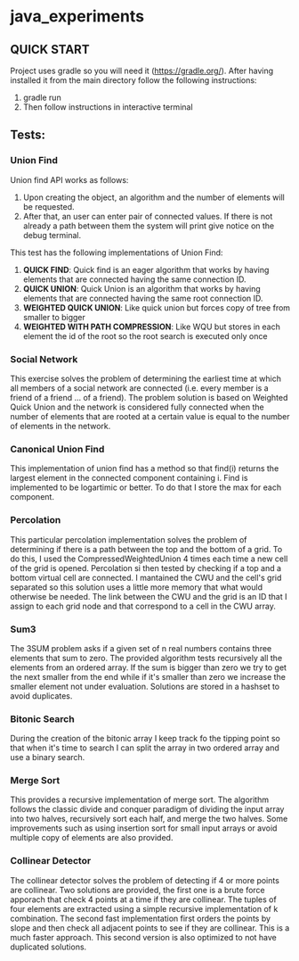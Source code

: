 # java_experiments

## QUICK START
Project uses gradle so you will need it (https://gradle.org/). After having installed it from the main directory follow the following instructions:
1) gradle run
2) Then follow instructions in interactive terminal

## Tests: 
### Union Find
Union find API works as follows:
1) Upon creating the object, an algorithm and the number of elements will be requested.
2) After that, an user can enter pair of connected values. If there is not already a path between them the system will print give notice on the debug terminal.

This test has the following implementations of Union Find:
1) __QUICK FIND__: Quick find is an eager algorithm that works by having elements that are connected having the same connection ID.
2) __QUICK UNION__: Quick Union is an algorithm that works by having elements that are connected having the same root connection ID.
3) __WEIGHTED QUICK UNION__: Like quick union but forces copy of tree from smaller to bigger
4) __WEIGHTED WITH PATH COMPRESSION__: Like WQU but stores in each element the id of the root so the root search is executed only once

### Social Network
This exercise solves the problem of determining the earliest time at which all members of a social network are connected (i.e. every member is a friend of a friend ... of a friend). The problem solution is based on Weighted Quick Union and the network is considered fully connected when the number of elements that are rooted at a certain value is equal to the number of elements in the network.

### Canonical Union Find
This implementation of union find has a method so that find(i) returns the largest element in the connected component containing i. Find is implemented to be logartimic or better. To do that I store the max for each component.

### Percolation
This particular percolation implementation solves the problem of determining if there is a path between the top and the bottom of a grid. To do this, I used the CompressedWeightedUnion 4 times each time a new cell of the grid is opened. Percolation si then tested by checking if a top and a bottom virtual cell are connected. I mantained the CWU and the cell's grid separated so this solution uses a little more memory that what would otherwise be needed. The link between the CWU and the grid is an ID that I assign to each grid node and that correspond to a cell in the CWU array.

### Sum3
The 3SUM problem asks if a given set of n real numbers contains three elements that sum to zero. The provided algorithm tests recursively all the elements from an ordered array. If the sum is bigger than zero we try to get the next smaller from the end while if it's smaller than zero we increase the smaller element not under evaluation. Solutions are stored in a hashset to avoid duplicates.

### Bitonic Search
During the creation of the bitonic array I keep track fo the tipping point so that when it's time to search I can split the array in two ordered array and use a binary search.


### Merge Sort
This provides a recursive implementation of merge sort. The algorithm follows the classic divide and conquer paradigm of dividing the input array into two halves, recursively sort each half, and merge the two halves. Some improvements such as using insertion sort for small input arrays or avoid multiple copy of elements are also provided.

### Collinear Detector
The collinear detector solves the problem of detecting if 4 or more points are collinear. Two solutions are provided, the first one is a brute force apporach that check 4 points at a time if they are collinear. The tuples of four elements are extracted using a simple recursive implementation of k combination. The second fast implementation first orders the points by slope and then check all adjacent points to see if they are collinear. This is a much faster approach. This second version is also optimized to not have duplicated solutions.
